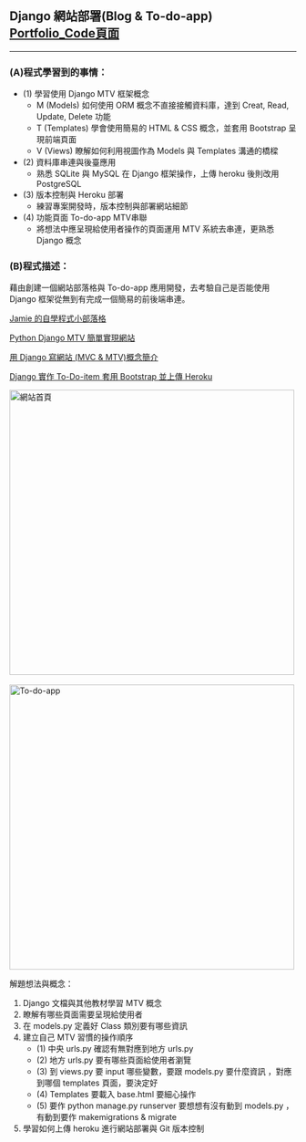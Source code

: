 ## Django 網站部署(Blog & To-do-app)  <br/>[Portfolio_Code頁面](https://huangjamison.github.io/Portfolio_Code/)
---
### (A)程式學習到的事情：
* (1) 學習使用 Django MTV 框架概念
    * M (Models) 如何使用 ORM 概念不直接接觸資料庫，達到 Creat, Read, Update, Delete 功能
    * T (Templates) 學會使用簡易的 HTML & CSS 概念，並套用 Bootstrap 呈現前端頁面
    * V (Views) 瞭解如何利用視圖作為 Models 與 Templates 溝通的橋樑 
* (2) 資料庫串連與後臺應用
  * 熟悉 SQLite 與 MySQL 在 Django 框架操作，上傳 heroku 後則改用 PostgreSQL 
* (3) 版本控制與 Heroku 部署
  * 練習專案開發時，版本控制與部署網站細節
* (4) 功能頁面 To-do-app MTV串聯
  * 將想法中應呈現給使用者操作的頁面運用 MTV 系統去串連，更熟悉 Django 概念 

### (B)程式描述：
藉由創建一個網站部落格與 To-do-app 應用開發，去考驗自己是否能使用 Django 框架從無到有完成一個簡易的前後端串連。

[Jamie 的自學程式小部落格](https://jamie-web-heroku.herokuapp.com/index/)

[Python Django MTV 簡單實現網站](https://www.youtube.com/watch?v=CHYvN2Z_kn4)

[用 Django 寫網站 (MVC & MTV)概念簡介](https://reurl.cc/gvWk7b)

[Django 實作 To-Do-item 套用 Bootstrap 並上傳 Heroku](https://reurl.cc/rlgdxk)


<img src="https://i.imgur.com/RWxAT44.png" alt="網站首頁" title="width=400" width="500" />
<br/><br/>
<img src="https://i.imgur.com/FVfx6Ri.png" alt="To-do-app" title="width=400" width="500" />


解題想法與概念：
1. Django 文檔與其他教材學習 MTV 概念
2. 瞭解有哪些頁面需要呈現給使用者
3. 在 models.py 定義好 Class 類別要有哪些資訊
4. 建立自己 MTV 習慣的操作順序
    * (1) 中央 urls.py 確認有無對應到地方 urls.py
    * (2) 地方 urls.py 要有哪些頁面給使用者瀏覽
    * (3) 到 views.py 要 input 哪些變數，要跟 models.py 要什麼資訊 ，對應到哪個 templates 頁面，要決定好
    * (4) Templates 要載入 base.html 要細心操作
    * (5) 要作 python manage.py runserver 要想想有沒有動到 models.py ，有動到要作 makemigrations & migrate
5. 學習如何上傳 heroku 進行網站部署與 Git 版本控制